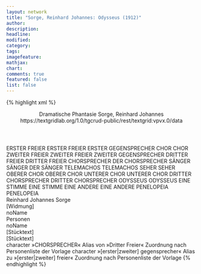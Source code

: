 ```yaml
---
layout: network
title: "Sorge, Reinhard Johannes: Odysseus (1912)"
author:
description:
headline:
modified:
category:
tags:
imagefeature: 
mathjax: 
chart: 
comments: true
featured: false
list: false
---
```

{% highlight xml %}
<?xml-model href="https://raw.githubusercontent.com/DLiNa/project/master/rules/lina.rnc"?><?xml-model href="https://raw.githubusercontent.com/DLiNa/project/master/rules/lina.sch"?>
<play xmlns="http://lina.digital">
  <header>
    <title>Odysseus</title>
    <subtitle>Dramatische Phantasie</subtitle>
    <genretitle/>
    <author>Sorge, Reinhard Johannes</author>
    <date when="1912" type="print"/>
  	<source>https://textgridlab.org/1.0/tgcrud-public/rest/textgrid:vpvx.0/data</source>
  </header>
  <personae>
    <character>
      <name>ERSTER FREIER</name>
      <alias xml:id="erster_freier">
        <name>ERSTER FREIER</name>
      </alias>
    	<alias xml:id="erster_gegensprecher">
    		<name>ERSTER GEGENSPRECHER</name>
    	</alias>
    </character>
    <character>
      <name>CHOR</name>
      <alias xml:id="chor">
        <name>CHOR</name>
      </alias>
    </character>
    <character>
      <name>ZWEITER FREIER</name>
      <alias xml:id="zweiter_freier">
        <name>ZWEITER FREIER</name>
      </alias>
    	<alias xml:id="zweiter_gegensprecher">
    		<name>ZWEITER GEGENSPRECHER</name>
    	</alias>
    </character>
    <character>
      <name>DRITTER FREIER</name>
      <alias xml:id="dritter_freier">
        <name>DRITTER FREIER</name>
      </alias>
    	<alias xml:id="chorsprecher">
    		<name>CHORSPRECHER</name>
    	</alias>
    	<alias xml:id="der_chorsprecher">
    		<name>DER CHORSPRECHER</name>
    	</alias>
    </character>
    <character>
      <name>SÄNGER</name>
      <alias xml:id="sänger">
        <name>SÄNGER</name>
      </alias>
    	<alias xml:id="der_sänger">
    		<name>DER SÄNGER</name>
    	</alias>
    </character>
    <character>
      <name>TELEMACHOS</name>
      <alias xml:id="telemachos">
        <name>TELEMACHOS</name>
      </alias>
    </character>
    <character>
      <name>SEHER</name>
      <alias xml:id="seher">
        <name>SEHER</name>
      </alias>
    </character>
    <character>
      <name>OBERER CHOR</name>
      <alias xml:id="oberer_chor">
        <name>OBERER CHOR</name>
      </alias>
    </character>
    <character>
      <name>UNTERER CHOR</name>
      <alias xml:id="unterer_chor">
        <name>UNTERER CHOR</name>
      </alias>
    </character>
    <character>
      <name>DRITTER CHORSPRECHER</name>
      <alias xml:id="dritter_chorsprecher">
        <name>DRITTER CHORSPRECHER</name>
      </alias>
    </character>
    <character>
      <name>ODYSSEUS</name>
      <alias xml:id="odysseus">
        <name>ODYSSEUS</name>
      </alias>
    </character>
    <character>
      <name>EINE STIMME</name>
      <alias xml:id="eine_stimme">
        <name>EINE STIMME</name>
      </alias>
    </character>
    <character>
      <name>EINE ANDERE</name>
      <alias xml:id="eine_andere">
        <name>EINE ANDERE</name>
      </alias>
    </character>
    <character>
      <name>PENELOPEIA</name>
      <alias xml:id="penelopeia">
        <name>PENELOPEIA</name>
      </alias>
    </character>
  </personae>
  <text>
    <div>
      <head>Reinhard Johannes Sorge</head>
    </div>
    <div>
      <head>[Widmung]</head>
      <div>
        <head>noName</head>
      </div>
    </div>
    <div>
      <head>Personen</head>
      <div>
        <head>noName</head>
      </div>
    </div>
    <div>
      <head>[Stücktext]</head>
      <div>
        <head>[Stücktext]</head>
        <sp who="#erster_freier">
          <amount n="29" unit="speech_acts"/>
          <amount n="651" unit="words"/>
          <amount n="19" unit="lines"/>
          <amount n="3814" unit="chars"/>
        </sp>
        <sp who="#chor">
          <amount n="36" unit="speech_acts"/>
          <amount n="187" unit="words"/>
          <amount n="52" unit="lines"/>
          <amount n="1131" unit="chars"/>
        </sp>
        <sp who="#zweiter_freier">
          <amount n="22" unit="speech_acts"/>
          <amount n="335" unit="words"/>
          <amount n="16" unit="lines"/>
          <amount n="1951" unit="chars"/>
        </sp>
        <sp who="#dritter_freier">
          <amount n="26" unit="speech_acts"/>
          <amount n="216" unit="words"/>
          <amount n="22" unit="lines"/>
          <amount n="1209" unit="chars"/>
        </sp>
        <sp who="#sänger">
          <amount n="3" unit="speech_acts"/>
          <amount n="217" unit="words"/>
          <amount n="33" unit="lines"/>
          <amount n="1261" unit="chars"/>
        </sp>
        <sp who="#telemachos">
          <amount n="6" unit="speech_acts"/>
          <amount n="300" unit="words"/>
          <amount n="2" unit="lines"/>
          <amount n="1655" unit="chars"/>
        </sp>
        <sp who="#seher">
          <amount n="12" unit="speech_acts"/>
          <amount n="870" unit="words"/>
          <amount n="19" unit="lines"/>
          <amount n="5360" unit="chars"/>
        </sp>
        <sp who="#chorsprecher">
          <amount n="22" unit="speech_acts"/>
          <amount n="778" unit="words"/>
          <amount n="15" unit="lines"/>
          <amount n="4515" unit="chars"/>
        </sp>
        <sp who="#oberer_chor">
          <amount n="2" unit="speech_acts"/>
          <amount n="5" unit="words"/>
          <amount n="2" unit="lines"/>
          <amount n="30" unit="chars"/>
        </sp>
        <sp who="#unterer_chor">
          <amount n="2" unit="speech_acts"/>
          <amount n="5" unit="words"/>
          <amount n="2" unit="lines"/>
          <amount n="33" unit="chars"/>
        </sp>
        <sp who="#dritter_chorsprecher">
          <amount n="1" unit="speech_acts"/>
          <amount n="75" unit="words"/>
          <amount n="442" unit="chars"/>
        </sp>
        <sp who="#erster_gegensprecher">
          <amount n="4" unit="speech_acts"/>
          <amount n="64" unit="words"/>
          <amount n="3" unit="lines"/>
          <amount n="383" unit="chars"/>
        </sp>
        <sp who="#zweiter_gegensprecher">
          <amount n="5" unit="speech_acts"/>
          <amount n="142" unit="words"/>
          <amount n="4" unit="lines"/>
          <amount n="853" unit="chars"/>
        </sp>
        <sp who="#odysseus">
          <amount n="13" unit="speech_acts"/>
          <amount n="629" unit="words"/>
          <amount n="22" unit="lines"/>
          <amount n="3790" unit="chars"/>
        </sp>
        <sp who="#erster_gegensprecher #zweiter_gegensprecher">
          <amount n="1" unit="speech_acts"/>
          <amount n="4" unit="words"/>
          <amount n="1" unit="lines"/>
          <amount n="31" unit="chars"/>
        </sp>
        <sp who="#der_chorsprecher">
          <amount n="1" unit="speech_acts"/>
          <amount n="2" unit="words"/>
          <amount n="1" unit="lines"/>
          <amount n="12" unit="chars"/>
        </sp>
        <sp who="#erster_gegensprecher #zweiter_gegensprecher">
          <amount n="3" unit="speech_acts"/>
          <amount n="5" unit="words"/>
          <amount n="3" unit="lines"/>
          <amount n="40" unit="chars"/>
        </sp>
        <sp who="#eine_stimme">
          <amount n="2" unit="speech_acts"/>
          <amount n="4" unit="words"/>
          <amount n="2" unit="lines"/>
          <amount n="28" unit="chars"/>
        </sp>
        <sp who="#eine_andere">
          <amount n="1" unit="speech_acts"/>
          <amount n="2" unit="words"/>
          <amount n="1" unit="lines"/>
          <amount n="12" unit="chars"/>
        </sp>
        <sp who="#penelopeia">
          <amount n="8" unit="speech_acts"/>
          <amount n="253" unit="words"/>
          <amount n="5" unit="lines"/>
          <amount n="1461" unit="chars"/>
        </sp>
        <sp who="#erster_gegensprecher #zweiter_gegensprecher">
          <amount n="1" unit="speech_acts"/>
          <amount n="3" unit="words"/>
          <amount n="1" unit="lines"/>
          <amount n="26" unit="chars"/>
        </sp>
        <sp who="#erster_freier #zweiter_freier #dritter_freier">
          <amount n="1" unit="speech_acts"/>
          <amount n="1" unit="words"/>
          <amount n="1" unit="lines"/>
          <amount n="9" unit="chars"/>
        </sp>
        <sp who="#der_sänger">
          <amount n="1" unit="speech_acts"/>
          <amount n="1" unit="words"/>
          <amount n="1" unit="lines"/>
          <amount n="9" unit="chars"/>
        </sp>
      </div>
    </div>
  </text>
	<documentation>
		<change n="1" who="dariokampkaspar">
			<path/>
			<orig>character »CHORSPRECHER«</orig>
			<corr>Alias von »Dritter Freier«</corr>
			<comment>Zuordnung nach Personenliste der Vorlage</comment>
		</change>
		<change n="2" who="dariokampkaspar">
			<path/>
			<orig>character »[erster|zweiter] gegensprecher«</orig>
			<corr>Alias zu »[erster|zweiter] freier«</corr>
			<comment>Zuordnung nach Personenliste der Vorlage</comment>
		</change>
	</documentation>
</play>
{% endhighlight %}